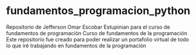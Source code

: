 # fundamentos_programacion_python
Repositorio de Jefferson Omar Escobar Estupinian para el curso de fundamentos de programación
Curso de fundamentos de la programación
Este repositorio fue creado para poder realizar un portafolio virtual de todo lo que iré trabajando en fundamentos de la programación
